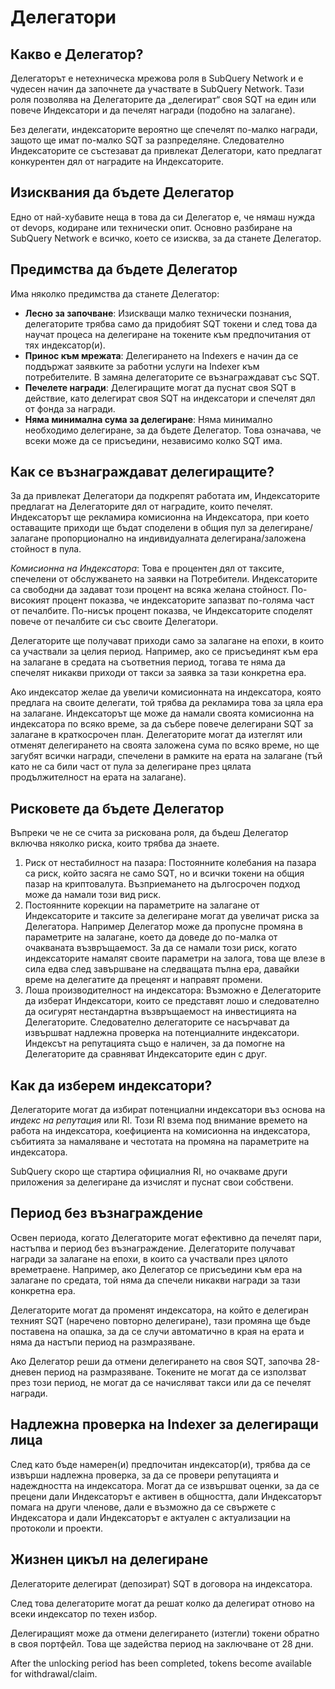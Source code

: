 # Делегатори

## Какво е Делегатор?

Делегаторът е нетехническа мрежова роля в SubQuery Network и е чудесен начин да започнете да участвате в SubQuery Network. Тази роля позволява на Делегаторите да „делегират“ своя SQT на един или повече Индексатори и да печелят награди (подобно на залагане).

Без делегати, индексаторите вероятно ще спечелят по-малко награди, защото ще имат по-малко SQT за разпределяне. Следователно Индексаторите се състезават да привлекат Делегатори, като предлагат конкурентен дял от наградите на Индексаторите.

## Изисквания да бъдете Делегатор

Едно от най-хубавите неща в това да си Делегатор е, че нямаш нужда от devops, кодиране или технически опит. Основно разбиране на SubQuery Network е всичко, което се изисква, за да станете Делегатор.

## Предимства да бъдете Делегатор

Има няколко предимства да станете Делегатор:

- **Лесно за започване**: Изискващи малко технически познания, делегаторите трябва само да придобият SQT токени и след това да научат процеса на делегиране на токените към предпочитания от тях индексатор(и).
- **Принос към мрежата**: Делегирането на Indexers е начин да се поддържат заявките за работни услуги на Indexer към потребителите. В замяна делегаторите се възнаграждават със SQT.
- **Печелете награди**: Делегиращите могат да пуснат своя SQT в действие, като делегират своя SQT на индексатори и спечелят дял от фонда за награди.
- **Няма минимална сума за делегиране**: Няма минимално необходимо делегиране, за да бъдете Делегатор. Това означава, че всеки може да се присъедини, независимо колко SQT има.

## Как се възнаграждават делегиращите?

За да привлекат Делегатори да подкрепят работата им, Индексаторите предлагат на Делегаторите дял от наградите, които печелят. Индексаторът ще рекламира комисионна на Индексатора, при което оставащите приходи ще бъдат споделени в общия пул за делегиране/залагане пропорционално на индивидуалната делегирана/заложена стойност в пула.

*Комисионна на Индексатора*: Това е процентен дял от таксите, спечелени от обслужването на заявки на Потребители. Индексаторите са свободни да задават този процент на всяка желана стойност. По-високият процент показва, че индексаторите запазват по-голяма част от печалбите. По-нисък процент показва, че Индексаторите споделят повече от печалбите си със своите Делегатори.

Делегаторите ще получават приходи само за залагане на епохи, в които са участвали за целия период. Например, ако се присъединят към ера на залагане в средата на съответния период, тогава те няма да спечелят никакви приходи от такси за заявка за тази конкретна ера.

Ако индексатор желае да увеличи комисионната на индексатора, която предлага на своите делегати, той трябва да рекламира това за цяла ера на залагане. Индексаторът ще може да намали своята комисионна на индексатора по всяко време, за да събере повече делегирани SQT за залагане в краткосрочен план. Делегаторите могат да изтеглят или отменят делегирането на своята заложена сума по всяко време, но ще загубят всички награди, спечелени в рамките на ерата на залагане (тъй като не са били част от пула за делегиране през цялата продължителност на ерата на залагане).

## Рисковете да бъдете Делегатор

Въпреки че не се счита за рискована роля, да бъдеш Делегатор включва няколко риска, които трябва да знаете.

1. Риск от нестабилност на пазара: Постоянните колебания на пазара са риск, който засяга не само SQT, но и всички токени на общия пазар на криптовалута. Възприемането на дългосрочен подход може да намали този вид риск.
2. Постоянните корекции на параметрите на залагане от Индексаторите и таксите за делегиране могат да увеличат риска за Делегатора. Например Делегатор може да пропусне промяна в параметрите на залагане, което да доведе до по-малка от очакваната възвръщаемост. За да се намали този риск, когато индексаторите намалят своите параметри на залога, това ще влезе в сила едва след завършване на следващата пълна ера, давайки време на делегатите да преценят и направят промени.
3. Лоша производителност на индексатора: Възможно е Делегаторите да изберат Индексатори, които се представят лошо и следователно да осигурят нестандартна възвръщаемост на инвестицията на Делегаторите. Следователно делегаторите се насърчават да извършват надлежна проверка на потенциалните индексатори. Индексът на репутацията също е наличен, за да помогне на Делегаторите да сравняват Индексаторите един с друг.

## Как да изберем индексатори?

Делегаторите могат да избират потенциални индексатори въз основа на *индекс на репутация* или RI. Този RI взема под внимание времето на работа на индексатора, коефициента на комисионна на индексатора, събитията за намаляване и честотата на промяна на параметрите на индексатора.

SubQuery скоро ще стартира официалния RI, но очакваме други приложения за делегиране да изчислят и пуснат свои собствени.

## Период без възнаграждение

Освен периода, когато Делегаторите могат ефективно да печелят пари, настъпва и период без възнаграждение. Делегаторите получават награди за залагане на епохи, в които са участвали през цялото времетраене. Например, ако Делегатор се присъедини към ера на залагане по средата, той няма да спечели никакви награди за тази конкретна ера.

Делегаторите могат да променят индексатора, на който е делегиран техният SQT (наречено повторно делегиране), тази промяна ще бъде поставена на опашка, за да се случи автоматично в края на ерата и няма да настъпи период на размразяване.

Ако Делегатор реши да отмени делегирането на своя SQT, започва 28-дневен период на размразяване. Токените не могат да се използват през този период, не могат да се начисляват такси или да се печелят награди.

## Надлежна проверка на Indexer за делегиращи лица

След като бъде намерен(и) предпочитан индексатор(и), трябва да се извърши надлежна проверка, за да се провери репутацията и надеждността на индексатора. Могат да се извършват оценки, за да се прецени дали Индексаторът е активен в общността, дали Индексаторът помага на други членове, дали е възможно да се свържете с Индексатора и дали Индексаторът е актуален с актуализации на протоколи и проекти.

## Жизнен цикъл на делегиране

Делегаторите делегират (депозират) SQT в договора на индексатора.

След това делегаторите могат да решат колко да делегират отново на всеки индексатор по техен избор.

Делегиращият може да отмени делегирането (изтегли) токени обратно в своя портфейл. Това ще задейства период на заключване от 28 дни.

After the unlocking period has been completed, tokens become available for withdrawal/claim.

